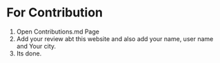 # For Contribution
1. Open Contributions.md Page
2. Add your review abt this website and also add your name, user name and Your city.
3. Its done.

